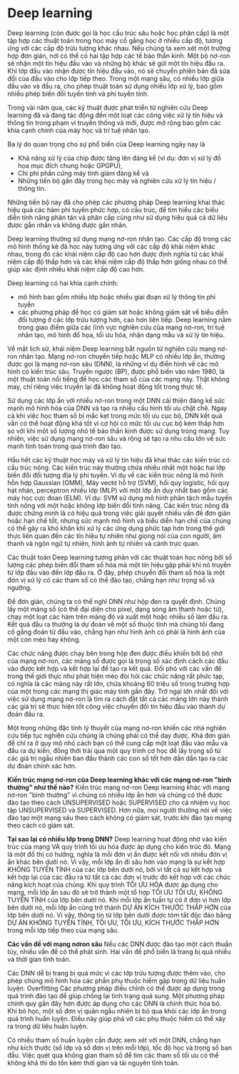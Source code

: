 # Deep learning 
Deep learning (còn được gọi là học cấu trúc sâu hoặc học phân cấp) là một tập hợp các thuật toán trong học máy cố gắng học ở nhiều cấp độ, tương ứng với các cấp độ trừu tượng khác nhau. Nếu chúng ta xem xét một trường hợp đơn giản, nơi có thể có hai tập hợp các tế bào thần kinh. Một bộ nơ-ron sẽ nhận một tín hiệu đầu vào và những bộ khác sẽ gửi một tín hiệu đầu ra. Khi lớp đầu vào nhận được tín hiệu đầu vào, nó sẽ chuyển phiên bản đã sửa đổi của đầu vào cho lớp tiếp theo. Trong một mạng sâu, có nhiều lớp giữa đầu vào và đầu ra, cho phép thuật toán sử dụng nhiều lớp xử lý, bao gồm nhiều phép biến đổi tuyến tính và phi tuyến tính.

Trong vài năm qua, các kỹ thuật được phát triển từ nghiên cứu Deep learning đã và đang tác động đến một loạt các công việc xử lý tín hiệu và thông tin trong phạm vi truyền thống và mới, được mở rộng bao gồm các khía cạnh chính của máy học và trí tuệ nhân tạo.

Ba lý do quan trọng cho sự phổ biến của Deep learning ngày nay là

- Khả năng xử lý của chip được tăng lên đáng kể (ví dụ: đơn vị xử lý đồ họa mục đích chung hoặc GPGPU),
- Chi phí phần cứng máy tính giảm đáng kể và
- Những tiến bộ gần đây trong học máy và nghiên cứu xử lý tín hiệu / thông tin.

Những tiến bộ này đã cho phép các phương pháp Deep learning khai thác hiệu quả các hàm phi tuyến phức hợp, có cấu trúc, để tìm hiểu các biểu diễn tính năng phân tán và phân cấp cũng như sử dụng hiệu quả cả dữ liệu được gắn nhãn và không được gắn nhãn.

Deep learning thường sử dụng mạng nơ-ron nhân tạo. Các cấp độ trong các mô hình thống kê đã học này tương ứng với các cấp độ khái niệm khác nhau, trong đó các khái niệm cấp độ cao hơn được định nghĩa từ các khái niệm cấp độ thấp hơn và các khái niệm cấp độ thấp hơn giống nhau có thể giúp xác định nhiều khái niệm cấp độ cao hơn.

Deep learning có hai khía cạnh chính:

- mô hình bao gồm nhiều lớp hoặc nhiều giai đoạn xử lý thông tin phi tuyến
- các phương pháp để học có giám sát hoặc không giám sát về biểu diễn đối tượng ở các lớp trừu tượng hơn, cao hơn liên tiếp. Deep learning nằm trong giao điểm giữa các lĩnh vực nghiên cứu của mạng nơ-ron, trí tuệ nhân tạo, mô hình đồ họa, tối ưu hóa, nhận dạng mẫu và xử lý tín hiệu.

Về mặt lịch sử, khái niệm Deep learning bắt nguồn từ nghiên cứu mạng nơ-ron nhân tạo. Mạng nơ-ron chuyển tiếp hoặc MLP có nhiều lớp ẩn, thường được gọi là mạng nơ-ron sâu (DNN), là những ví dụ điển hình về các mô hình có kiến trúc sâu. Truyền ngược (BP), được phổ biến vào năm 1980, là một thuật toán nổi tiếng để học các tham số của các mạng này. Thật không may, chỉ riêng việc truyền lại đã không hoạt động tốt trong thực tế.

Sử dụng các lớp ẩn với nhiều nơ-ron trong một DNN cải thiện đáng kể sức mạnh mô hình hóa của DNN và tạo ra nhiều cấu hình tối ưu chặt chẽ. Ngay cả khi việc học tham số bị mắc kẹt trong mức tối ưu cục bộ, DNN kết quả vẫn có thể hoạt động khá tốt vì cơ hội có mức tối ưu cục bộ kém thấp hơn so với khi một số lượng nhỏ tế bào thần kinh được sử dụng trong mạng. Tuy nhiên, việc sử dụng mạng nơ-ron sâu và rộng sẽ tạo ra nhu cầu lớn về sức mạnh tính toán trong quá trình đào tạo.

Hầu hết các kỹ thuật học máy và xử lý tín hiệu đã khai thác các kiến trúc có cấu trúc nông. Các kiến trúc này thường chứa nhiều nhất một hoặc hai lớp biến đổi đối tượng địa lý phi tuyến. Ví dụ về các kiến trúc nông là mô hình hỗn hợp Gaussian (GMM), Máy vectơ hỗ trợ (SVM), hồi quy logistic, hồi quy hạt nhân, perceptron nhiều lớp (MLP) với một lớp ẩn duy nhất bao gồm các máy học cực đoan (ELM). Ví dụ: SVM sử dụng mô hình phân tách mẫu tuyến tính nông với một hoặc không lớp biến đổi tính năng. Các kiến trúc nông đã được chứng minh là có hiệu quả trong việc giải quyết nhiều vấn đề đơn giản hoặc hạn chế tốt, nhưng sức mạnh mô hình và biểu diễn hạn chế của chúng có thể gây ra khó khăn khi xử lý các ứng dụng phức tạp hơn trong thế giới thực liên quan đến các tín hiệu tự nhiên như giọng nói của con người, âm thanh và ngôn ngữ tự nhiên, hình ảnh tự nhiên và cảnh trực quan.

Các thuật toán Deep learning tương phản với các thuật toán học nông bởi số lượng các phép biến đổi tham số hóa mà một tín hiệu gặp phải khi nó truyền từ lớp đầu vào đến lớp đầu ra. Ở đây, phép chuyển đổi tham số hóa là một đơn vị xử lý có các tham số có thể đào tạo, chẳng hạn như trọng số và ngưỡng.

Để đơn giản, chúng ta có thể nghĩ DNN như hộp đen ra quyết định. Chúng lấy một mảng số (có thể đại diện cho pixel, dạng sóng âm thanh hoặc từ), chạy một loạt các hàm trên mảng đó và xuất một hoặc nhiều số làm đầu ra. Kết quả đầu ra thường là dự đoán về một số thuộc tính mà chúng tôi đang cố gắng đoán từ đầu vào, chẳng hạn như hình ảnh có phải là hình ảnh của một con mèo hay không.


Các chức năng được chạy bên trong hộp đen được điều khiển bởi bộ nhớ của mạng nơ-ron, các mảng số được gọi là trọng số xác định cách các đầu vào được kết hợp và kết hợp lại để tạo ra kết quả. Đối phó với các vấn đề trong thế giới thực như phát hiện mèo đòi hỏi các chức năng rất phức tạp, có nghĩa là các mảng này rất lớn, chứa khoảng 60 triệu số trong trường hợp của một trong các mạng thị giác máy tính gần đây. Trở ngại lớn nhất đối với việc sử dụng mạng nơ-ron là tìm ra cách đặt tất cả các mảng lớn này thành các giá trị sẽ thực hiện tốt công việc chuyển đổi tín hiệu đầu vào thành dự đoán đầu ra.

Một trong những đặc tính lý thuyết của mạng nơ-ron khiến các nhà nghiên cứu tiếp tục nghiên cứu chúng là chúng phải có thể dạy được. Khá đơn giản để chỉ ra ở quy mô nhỏ cách bạn có thể cung cấp một loạt đầu vào mẫu và đầu ra dự kiến, đồng thời trải qua một quy trình cơ học để lấy trọng số từ các giá trị ngẫu nhiên ban đầu thành các con số tốt hơn dần dần tạo ra các dự đoán chính xác hơn.

**Kiến trúc mạng nơ-ron của Deep learning khác với các mạng nơ-ron "bình thường" như thế nào?** Kiến trúc mạng nơ-ron Deep learning khác với mạng nơ-ron "bình thường" vì chúng có nhiều lớp ẩn hơn và chúng có thể được đào tạo theo cách UNSUPERVISED hoặc SUPERVISED cho cả nhiệm vụ học tập UNSUPERVISED và SUPERVISED. Hơn nữa, mọi người thường nói về việc đào tạo một mạng sâu theo cách không có giám sát, trước khi đào tạo mạng theo cách có giám sát.

**Tại sao lại có nhiều lớp trong DNN?** Deep learning hoạt động nhờ vào kiến trúc của mạng VÀ quy trình tối ưu hóa được áp dụng cho kiến trúc đó. Mạng là một đồ thị có hướng, nghĩa là mỗi đơn vị ẩn được kết nối với nhiều đơn vị ẩn khác bên dưới nó. Vì vậy, mỗi lớp ẩn đi sâu hơn vào mạng là sự kết hợp KHÔNG TUYẾN TÍNH của các lớp bên dưới nó, bởi vì tất cả sự kết hợp và kết hợp lại của các đầu ra từ tất cả các đơn vị trước đó kết hợp với các chức năng kích hoạt của chúng. Khi quy trình TỐI ƯU HÓA được áp dụng cho mạng, mỗi lớp ẩn sau đó sẽ trở thành một tổ hợp TỐI ƯU TỐI ƯU, KHÔNG TUYẾN TÍNH của lớp bên dưới nó. Khi mỗi lớp ẩn tuần tự có ít đơn vị hơn lớp bên dưới nó, mỗi lớp ẩn cũng trở thành DỰ ÁN KÍCH THƯỚC THẤP HƠN của lớp bên dưới nó. Vì vậy, thông tin từ lớp bên dưới được tóm tắt độc đáo bằng DỰ ÁN KHÔNG TUYẾN TÍNH, TỐI ƯU, TỐI ƯU, KÍCH THƯỚC THẤP HƠN trong mỗi lớp tiếp theo của mạng sâu.

**Các vấn đề với mạng nơron sâu** Nếu các DNN được đào tạo một cách thuần túy, nhiều vấn đề có thể phát sinh. Hai vấn đề phổ biến là trang bị quá nhiều và thời gian tính toán.

Các DNN dễ bị trang bị quá mức vì các lớp trừu tượng được thêm vào, cho phép chúng mô hình hóa các phần phụ thuộc hiếm gặp trong dữ liệu huấn luyện. Overfitting Các phương pháp điều chỉnh có thể được áp dụng trong quá trình đào tạo để giúp chống lại tình trạng quá sung. Một phương pháp chính quy gần đây hơn được áp dụng cho các DNN là chính thức hóa bỏ. Khi bỏ học, một số đơn vị quân ngẫu nhiên bị bỏ qua khỏi các lớp ẩn trong quá trình huấn luyện. Điều này giúp phá vỡ các phụ thuộc hiếm có thể xảy ra trong dữ liệu huấn luyện.

Có nhiều tham số huấn luyện cần được xem xét với một DNN, chẳng hạn như kích thước (số lớp và số đơn vị trên mỗi lớp), tốc độ học và trọng số ban đầu. Việc quét qua không gian tham số để tìm các tham số tối ưu có thể không khả thi do tốn kém thời gian và tài nguyên tính toán.
